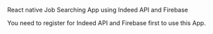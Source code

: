 React native Job Searching App using Indeed API and Firebase

You need to register for Indeed API and Firebase first to use this App.
